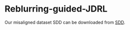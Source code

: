 # Reblurring-guided-JDRL

Our misaligned dataset SDD can be downloaded from [SDD](https://pan.baidu.com/s/1eIof_DDJWeP18eRtQxxtOw?pwd=i3mw).

